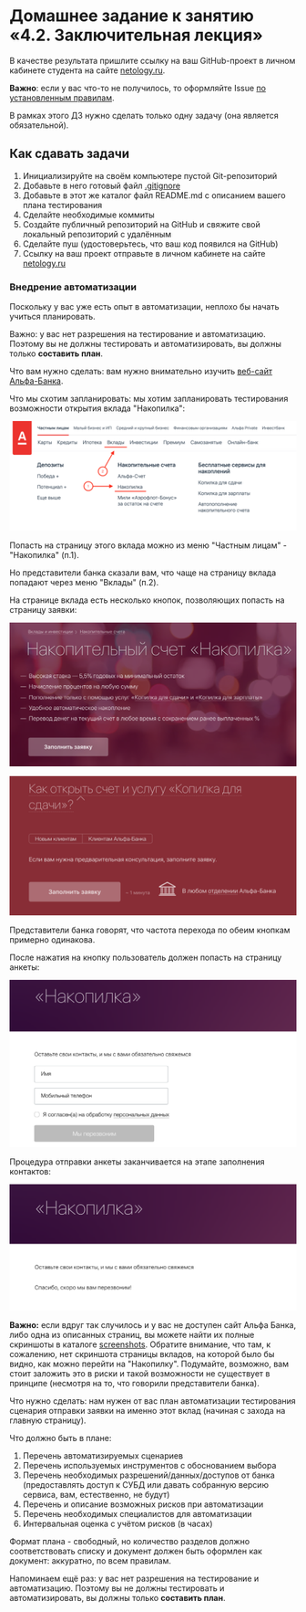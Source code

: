 # Домашнее задание к занятию «4.2. Заключительная лекция»

В качестве результата пришлите ссылку на ваш GitHub-проект в личном кабинете студента на сайте [netology.ru](https://netology.ru).

**Важно**: если у вас что-то не получилось, то оформляйте Issue [по установленным правилам](../report-requirements.md).

В рамках этого ДЗ нужно сделать только одну задачу (она является обязательной).

## Как сдавать задачи

1. Инициализируйте на своём компьютере пустой Git-репозиторий
1. Добавьте в него готовый файл [.gitignore](../.gitignore)
1. Добавьте в этот же каталог файл README.md с описанием вашего плана тестирования
1. Сделайте необходимые коммиты
1. Создайте публичный репозиторий на GitHub и свяжите свой локальный репозиторий с удалённым
1. Сделайте пуш (удостоверьтесь, что ваш код появился на GitHub)
1. Ссылку на ваш проект отправьте в личном кабинете на сайте [netology.ru](https://netology.ru)

### Внедрение автоматизации

Поскольку у вас уже есть опыт в автоматизации, неплохо бы начать учиться планировать.

Важно: у вас нет разрешения на тестирование и автоматизацию. Поэтому вы не должны тестировать и автоматизировать, вы должны только **составить план**.

Что вам нужно сделать: вам нужно внимательно изучить [веб-сайт Альфа-Банка](https://alfabank.ru).

Что мы схотим запланировать: мы хотим запланировать тестирования возможности открытия вклада "Накопилка":

![](pic/menu.png)

Попасть на страницу этого вклада можно из меню "Частным лицам" - "Накопилка" (п.1).

Но представители банка сказали вам, что чаще на страницу вклада попадают через меню "Вклады" (п.2).

На странице вклада есть несколько кнопок, позволяющих попасть на страницу заявки:

![](pic/order1.png)

![](pic/order2.png)

Представители банка говорят, что частота перехода по обеим кнопкам примерно одинакова.

После нажатия на кнопку пользователь должен попасть на страницу анкеты:

![](pic/anketa.png)

Процедура отправки анкеты заканчивается на этапе заполнения контактов:

![](pic/finish.png)

**Важно:** если вдруг так случилось и у вас не доступен сайт Альфа Банка, либо одна из описанных страниц, вы можете найти их полные скриншоты в каталоге [screenshots](screenshots). Обратите внимание, что там, к сожалению, нет скриншота страницы вкладов, на которой было бы видно, как можно перейти на "Накопилку". Подумайте, возможно, вам стоит заложить это в риски и такой возможности не существует в принципе (несмотря на то, что говорили представители банка).

Что нужно сделать: нам нужен от вас план автоматизации тестирования сценария отправки заявки на именно этот вклад (начиная с захода на главную страницу).

Что должно быть в плане:
1. Перечень автоматизируемых сценариев
1. Перечень используемых инструментов с обоснованием выбора
1. Перечень необходимых разрешений/данных/доступов от банка (предоставлять доступ к СУБД или давать собранную версию сервиса, вам, естественно, не будут)
1. Перечень и описание возможных рисков при автоматизации
1. Перечень необходимых специалистов для автоматизации
1. Интервальная оценка с учётом рисков (в часах)

Формат плана - свободный, но количество разделов должно соответствовать списку и документ должен быть оформлен как документ: аккуратно, по всем правилам.

Напоминаем ещё раз: у вас нет разрешения на тестирование и автоматизацию. Поэтому вы не должны тестировать и автоматизировать, вы должны только **составить план**.
